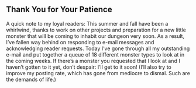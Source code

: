 ## Thank You for Your Patience

A quick note to my loyal readers: This summer and fall have been a whirlwind, thanks to work on other projects and preparation for a new little monster that will be coming to inhabit our dungeon very soon. As a result, I’ve fallen way behind on responding to e-mail messages and acknowledging reader requests. Today I’ve gone through all my outstanding e-mail and put together a queue of 18 different monster types to look at in the coming weeks. If there’s a monster you requested that I look at and I haven’t gotten to it yet, don’t despair: I’ll get to it soon! (I’ll also try to improve my posting rate, which has gone from mediocre to dismal. Such are the demands of life.)
